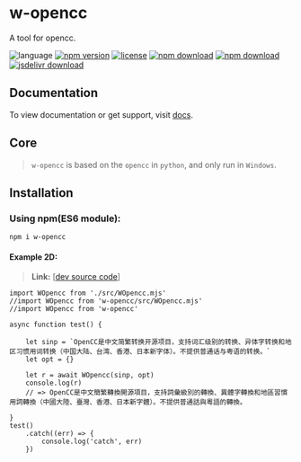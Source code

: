 # w-opencc
A tool for opencc.

![language](https://img.shields.io/badge/language-JavaScript-orange.svg) 
[![npm version](http://img.shields.io/npm/v/w-opencc.svg?style=flat)](https://npmjs.org/package/w-opencc) 
[![license](https://img.shields.io/npm/l/w-opencc.svg?style=flat)](https://npmjs.org/package/w-opencc) 
[![npm download](https://img.shields.io/npm/dt/w-opencc.svg)](https://npmjs.org/package/w-opencc) 
[![npm download](https://img.shields.io/npm/dm/w-opencc.svg)](https://npmjs.org/package/w-opencc) 
[![jsdelivr download](https://img.shields.io/jsdelivr/npm/hm/w-opencc.svg)](https://www.jsdelivr.com/package/npm/w-opencc)

## Documentation
To view documentation or get support, visit [docs](https://yuda-lyu.github.io/w-opencc/global.html).

## Core
> `w-opencc` is based on the `opencc` in `python`, and only run in `Windows`.

## Installation
### Using npm(ES6 module):
```alias
npm i w-opencc
```

#### Example 2D:
> **Link:** [[dev source code](https://github.com/yuda-lyu/w-opencc/blob/master/g-2d.mjs)]
```alias
import WOpencc from './src/WOpencc.mjs'
//import WOpencc from 'w-opencc/src/WOpencc.mjs'
//import WOpencc from 'w-opencc'

async function test() {

    let sinp = `OpenCC是中文简繁转换开源项目，支持词汇级别的转换、异体字转换和地区习惯用词转换（中国大陆、台湾、香港、日本新字体）。不提供普通话与粤语的转换。`
    let opt = {}

    let r = await WOpencc(sinp, opt)
    console.log(r)
    // => OpenCC是中文簡繁轉換開源項目，支持詞彙級別的轉換、異體字轉換和地區習慣用詞轉換（中國大陸、臺灣、香港、日本新字體）。不提供普通話與粵語的轉換。

}
test()
    .catch((err) => {
        console.log('catch', err)
    })
```
